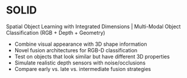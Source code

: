 # SOLID

Spatial Object Learning with Integrated Dimensions | 
Multi-Modal Object Classification (RGB + Depth + Geometry)

- Combine visual appearance with 3D shape information
- Novel fusion architectures for RGB-D classification
- Test on objects that look similar but have different 3D properties
- Simulate realistic depth sensors with noise/occlusions
- Compare early vs. late vs. intermediate fusion strategies
